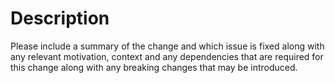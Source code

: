 # Description

Please include a summary of the change and which issue is fixed along with any relevant motivation, context and any dependencies that are required for this change along with any breaking changes that may be introduced.
